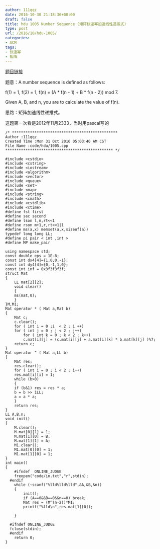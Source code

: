 ```yaml
---
author: 111qqz
date: 2016-10-30 21:18:36+00:00
draft: false
title: hdu 1005 Number Sequence (矩阵快速幂加速线性递推式)
type: post
url: /2016/10/hdu-1005/
categories:
- ACM
tags:
- 快速幂
- 矩阵
---
```


[题目链接](http://acm.hdu.edu.cn/showproblem.php?pid=1005)

题意：A number sequence is defined as follows:

f(1) = 1, f(2) = 1, f(n) = (A * f(n - 1) + B * f(n - 2)) mod 7.

Given A, B, and n, you are to calculate the value of f(n).

思路：矩阵加速线性递推式。

这题第一次看是2012年11月2333，当时用pascal写的

    
    /* ***********************************************
    Author :111qqz
    Created Time :Mon 31 Oct 2016 05:03:40 AM CST
    File Name :code/hdu/1005.cpp
    ************************************************ */
    
    #include <cstdio>
    #include <cstring>
    #include <iostream>
    #include <algorithm>
    #include <vector>
    #include <queue>
    #include <set>
    #include <map>
    #include <string>
    #include <cmath>
    #include <cstdlib>
    #include <ctime>
    #define fst first
    #define sec second
    #define lson l,m,rt<<1
    #define rson m+1,r,rt<<1|1
    #define ms(a,x) memset(a,x,sizeof(a))
    typedef long long LL;
    #define pi pair < int ,int >
    #define MP make_pair
    
    using namespace std;
    const double eps = 1E-8;
    const int dx4[4]={1,0,0,-1};
    const int dy4[4]={0,-1,1,0};
    const int inf = 0x3f3f3f3f;
    struct Mat
    {
        LL mat[2][2];
        void clear()
        {
    	ms(mat,0);
        }
    }M,M1;
    Mat operator * ( Mat a,Mat b)
    {
        Mat c;
        c.clear();
        for ( int i = 0 ;i  < 2 ; i ++)
    	for ( int j = 0 ; j < 2 ; j++)
    	    for ( int k = 0 ; k < 2 ; k++)
    		c.mat[i][j] = (c.mat[i][j] + a.mat[i][k] * b.mat[k][j] )%7;
        return c;
    }
    Mat operator ^ ( Mat a,LL b)
    {
        Mat res;
        res.clear();
        for ( int i = 0 ; i < 2 ; i++)
    	res.mat[i][i] = 1;
        while (b>0)
        {
    	if (b&1) res = res * a;
    	b = b >> 1LL;
    	a = a * a;
        }
        return res;
    }
    LL A,B,n;
    void init()
    {
        M.clear();
        M.mat[0][1] = 1;
        M.mat[1][0] = B;
        M.mat[1][1] = A;
        M1.clear();
        M1.mat[0][0] = 1;
        M1.mat[1][0] = 1;
    }
    int main()
    {
    	#ifndef  ONLINE_JUDGE 
    	freopen("code/in.txt","r",stdin);
      #endif
    	while (~scanf("%lld%lld%lld",&A,&B,&n))
    	{
    	    init();
    	    if (A==0&&B==0&&n==0) break;
    	    Mat res = (M^(n-2))*M1;
    	    printf("%lld\n",res.mat[1][0]);
    
    	}
    
      #ifndef ONLINE_JUDGE  
      fclose(stdin);
      #endif
        return 0;
    }
    




